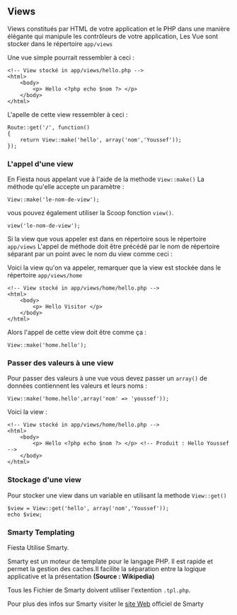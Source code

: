 
## Views

Views constitués par HTML de votre application et le PHP dans une manière élégante qui manipule les contrôleurs de votre application, Les Vue sont stocker dans le répertoire `app/views`

Une vue simple pourrait ressembler à ceci :

	<!-- View stocké in app/views/hello.php -->
	<html>
		<body>
			<p> Hello <?php echo $nom ?> </p>
		</body>
	</html>

L'apelle de cette view ressembler à ceci :

	Route::get('/', function()
	{
		return View::make('hello', array('nom','Youssef'));
	});

### L'appel d'une view

En Fiesta nous appelant vue à l'aide de la methode `View::make()` La méthode qu'elle accepte un paramètre :

	View::make('le-nom-de-view');

vous pouvez également utiliser la Scoop fonction `view()`.

	view('le-nom-de-view');

Si la view que vous appeler est dans en répertoire sous le répertoire `app/views` L'appel de méthode doit être précédé par le nom de répertoire séparant par un point avec le nom du view comme ceci :

Voici la view qu'on va appeler, remarquer que la view est stockée dans le répertoire `app/views/home`

	<!-- View stocké in app/views/home/hello.php -->
	<html>
		<body>
			<p> Hello Visitor </p>
		</body>
	</html>

Alors l'appel de cette view doit être comme ça :

	View::make('home.hello');

### Passer des valeurs à une view

Pour passer des valeurs à une vue vous devez passer un `array()` de données contiennent les valeurs et leurs noms :

	View::make('home.hello',array('nom' => 'youssef'));

Voici la view :

	<!-- View stocké in app/views/home/hello.php -->
	<html>
		<body>
			<p> Hello <?php echo $nom ?> </p> <!-- Produit : Hello Youssef -->
		</body>
	</html>

### Stockage d'une view

Pour stocker une view dans un variable en utilisant la methode `View::get()`

	$view = View::get('hello', array('nom','Youssef'));
	echo $view;

### Smarty Templating

Fiesta Utilise Smarty.

Smarty est un moteur de template pour le langage PHP. Il est rapide et permet la gestion des caches.Il facilite la séparation entre la logique applicative et la présentation **(Source : Wikipedia)**

Tous les Fichier de Smarty doivent utiliser l'extention `.tpl.php`.

Pour plus des infos sur Smarty visiter le [site Web](http://www.smarty.net/) officiel de Smarty